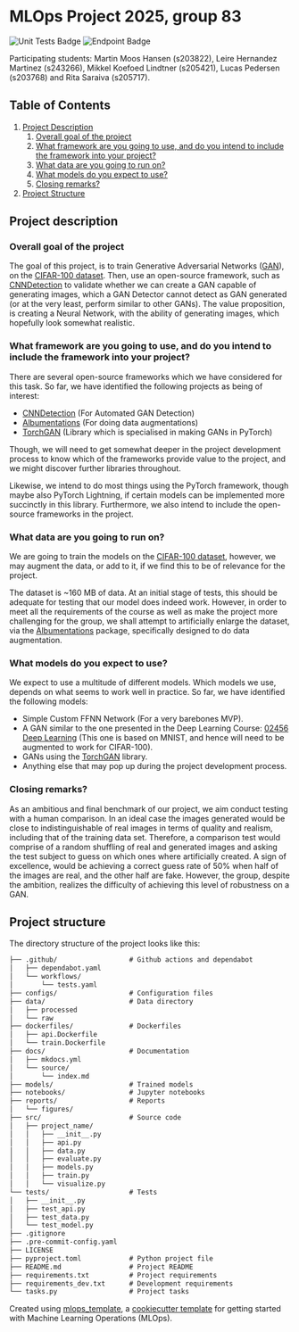 # MLOps Project 2025, group 83

![Unit Tests Badge](https://github.com/martin5709/Group83-MLOps-02476/actions/workflows/tests.yaml/badge.svg)
![Endpoint Badge](https://img.shields.io/endpoint?url=https%3A%2F%2Fraw.githubusercontent.com%2Fmartin5709%2FGroup83-MLOps-02476%2Frefs%2Fheads%2Fmain%2Fcoveragebadge.json)

Participating students:
Martin Moos Hansen (s203822), Leire Hernandez Martinez (s243266), Mikkel Koefoed Lindtner (s205421), Lucas Pedersen (s203768) and Rita Saraiva (s205717).

## Table of Contents
1. [Project Description](#project-description)
    1. [Overall goal of the project](#overall-goal-of-the-project)
    2. [What framework are you going to use, and do you intend to include the framework into your project?](#what-framework-are-you-going-to-use-and-do-you-intend-to-include-the-framework-into-your-project)
    3. [What data are you going to run on?](#what-data-are-you-going-to-run-on)
    4. [What models do you expect to use?](#what-models-do-you-expect-to-use)
    5. [Closing remarks?](#closing-remarks)
2. [Project Structure](#project-structure)

## Project description

### Overall goal of the project
The goal of this project, is to train Generative Adversarial Networks ([GAN](https://dl.acm.org/doi/abs/10.1145/3422622)), on the [CIFAR-100 dataset](https://www.cs.toronto.edu/~kriz/cifar.html). Then, use an open-source framework, such as [CNNDetection](https://github.com/PeterWang512/CNNDetection) to validate whether we can create a GAN capable of generating images, which a GAN Detector cannot detect as GAN generated (or at the very least, perform similar to other GANs). The value proposition, is creating a Neural Network, with the ability of generating images, which hopefully look somewhat realistic.

### What framework are you going to use, and do you intend to include the framework into your project?
There are several open-source frameworks which we have considered for this task. So far, we have identified the following projects as being of interest:

* [CNNDetection](https://github.com/PeterWang512/CNNDetection) (For Automated GAN Detection)
* [Albumentations](https://albumentations.ai/) (For doing data augmentations)
* [TorchGAN](https://github.com/torchgan/torchgan) (Library which is specialised in making GANs in PyTorch)

Though, we will need to get somewhat deeper in the project development process to know which of the frameworks provide value to the project, and we might discover further libraries throughout.

Likewise, we intend to do most things using the PyTorch framework, though maybe also PyTorch Lightning, if certain models can be implemented more succinctly in this library. Furthermore, we also intend to include the open-source frameworks in the project.

### What data are you going to run on?
We are going to train the models on the [CIFAR-100 dataset](https://www.cs.toronto.edu/~kriz/cifar.html), however, we may augment the data, or add to it, if we find this to be of relevance for the project.

The dataset is ~160 MB of data. At an initial stage of tests, this should be adequate for testing that our model does indeed work. However, in order to meet all the requirements of the course as well as make the project more challenging for the group, we shall attempt to artificially enlarge the dataset, via the [Albumentations](https://albumentations.ai/) package, specifically designed to do data augmentation.

### What models do you expect to use?
We expect to use a multitude of different models. Which models we use, depends on what seems to work well in practice. So far, we have identified the following models:

* Simple Custom FFNN Network (For a very barebones MVP).
* A GAN similar to the one presented in the Deep Learning Course: [02456 Deep Learning](https://github.com/DeepLearningDTU/02456-deep-learning-with-PyTorch/blob/master/7_Unsupervised/7.3-generative-adversarial-networks.ipynb) (This one is based on MNIST, and hence will need to be augmented to work for CIFAR-100).
* GANs using the [TorchGAN](https://github.com/torchgan/torchgan) library.
* Anything else that may pop up during the project development process.

### Closing remarks?
As an ambitious and final benchmark of our project, we aim conduct testing with a human comparison. In an ideal case the images generated would be close to indistinguishable of real images in terms of quality and realism, including that of the training data set. Therefore, a comparison test would comprise of a random shuffling of real and generated images and asking the test subject to guess on which ones where artificially created. A sign of excellence, would be achieving a correct guess rate of 50% when half of the images are real, and the other half are fake. However, the group, despite the ambition, realizes the difficulty of achieving this level of robustness on a GAN.

## Project structure

The directory structure of the project looks like this:
```txt
├── .github/                  # Github actions and dependabot
│   ├── dependabot.yaml
│   └── workflows/
│       └── tests.yaml
├── configs/                  # Configuration files
├── data/                     # Data directory
│   ├── processed
│   └── raw
├── dockerfiles/              # Dockerfiles
│   ├── api.Dockerfile
│   └── train.Dockerfile
├── docs/                     # Documentation
│   ├── mkdocs.yml
│   └── source/
│       └── index.md
├── models/                   # Trained models
├── notebooks/                # Jupyter notebooks
├── reports/                  # Reports
│   └── figures/
├── src/                      # Source code
│   ├── project_name/
│   │   ├── __init__.py
│   │   ├── api.py
│   │   ├── data.py
│   │   ├── evaluate.py
│   │   ├── models.py
│   │   ├── train.py
│   │   └── visualize.py
└── tests/                    # Tests
│   ├── __init__.py
│   ├── test_api.py
│   ├── test_data.py
│   └── test_model.py
├── .gitignore
├── .pre-commit-config.yaml
├── LICENSE
├── pyproject.toml            # Python project file
├── README.md                 # Project README
├── requirements.txt          # Project requirements
├── requirements_dev.txt      # Development requirements
└── tasks.py                  # Project tasks
```


Created using [mlops_template](https://github.com/SkafteNicki/mlops_template),
a [cookiecutter template](https://github.com/cookiecutter/cookiecutter) for getting
started with Machine Learning Operations (MLOps).
